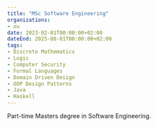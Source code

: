 ```yaml
---
title: "MSc Software Engineering"
organizations:
- ou
date: 2023-02-01T00:00:00+02:00
dateEnd: 2025-08-01T00:00:00+02:00
tags:
- Discrete Mathematics
- Logic
- Computer Security
- Formal Languages
- Domain Driven Design
- OOP Design Patterns
- Java
- Haskell
---
```


Part-time Masters degree in Software Engineering.
